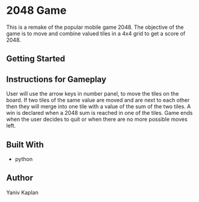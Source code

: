 # 2048 Game

This is a remake of the popular mobile game 2048. The objective of the game is to move and combine valued tiles in a 4x4 grid to get a score of 
2048.

## Getting Started 

## Instructions for Gameplay
User will use the arrow keys in number panel, to move the tiles on the board. If two tiles of the same value are moved and are next to each other then they will merge into one tile with a value of the sum of the two tiles. A win is declared when a 2048 sum is reached in one of the tiles.
Game ends when the user decides to quit or when there are no more possible moves left. 


## Built With
- python


## Author 
Yaniv Kaplan



